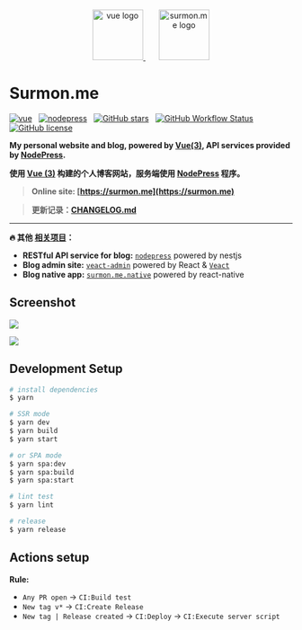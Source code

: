 <br />

<p align="center">
  <a href="https://vuejs.org" target="blank">
    <img src="https://raw.githubusercontent.com/surmon-china/surmon.me/main/presses/vue.png" height="90" alt="vue logo" />
  </a>
  <span>&nbsp;&nbsp;&nbsp;&nbsp;&nbsp;</span>
  <a href="https://github.com/surmon-china/surmon.me" target="blank">
    <img src="https://raw.githubusercontent.com/surmon-china/surmon.me/main/presses/logo.png" height="90" alt="surmon.me logo" />
  </a>
</p>

# Surmon.me

[![vue](https://img.shields.io/badge/MADE%20WITH-VUE-42a97a?style=for-the-badge&labelColor=35495d)](https://vuejs.org)
&nbsp;
[![nodepress](https://img.shields.io/badge/NODE-PRESS-83BA2F?style=for-the-badge&labelColor=90C53F)](https://github.com/surmon-china/nodepress)
&nbsp;
[![GitHub stars](https://img.shields.io/github/stars/surmon-china/surmon.me.svg?style=for-the-badge)](https://github.com/surmon-china/surmon.me/stargazers)
&nbsp;
[![GitHub Workflow Status](https://img.shields.io/github/workflow/status/surmon-china/surmon.me/Deploy?style=for-the-badge&label=Deploy)](https://github.com/surmon-china/surmon.me/actions?query=workflow:%22Deploy%22)
&nbsp;
[![GitHub license](https://img.shields.io/github/license/surmon-china/surmon.me.svg?style=for-the-badge)](https://github.com/surmon-china/surmon.me/blob/main/LICENSE)

**My personal website and blog, powered by [Vue(3)](https://vuejs.org), API services provided by [NodePress](https://github.com/surmon-china/nodepress).**

**使用 [Vue (3)](https://vuejs.org) 构建的个人博客网站，服务端使用 [NodePress](https://github.com/surmon-china/nodepress) 程序。**

> **Online site: [https://surmon.me](https://surmon.me)**

> **更新记录：[CHANGELOG.md](https://github.com/surmon-china/surmon.me/blob/main/CHANGELOG.md)**

---

**🔥 其他 [相关项目](https://github.com/stars/surmon-china/lists/surmon-me)：**

- **RESTful API service for blog:** [`nodepress`](https://github.com/surmon-china/nodepress) powered by nestjs
- **Blog admin site:** [`veact-admin`](https://github.com/surmon-china/veact-admin) powered by React & [`Veact`](https://github.com/veactjs/veact)
- **Blog native app:** [`surmon.me.native`](https://github.com/surmon-china/surmon.me.native) powered by react-native

## Screenshot

![](https://raw.githubusercontent.com/surmon-china/surmon.me/main/presses/desktop.png)

![](https://raw.githubusercontent.com/surmon-china/surmon.me/main/presses/mobile.png)

## Development Setup

```bash
# install dependencies
$ yarn

# SSR mode
$ yarn dev
$ yarn build
$ yarn start

# or SPA mode
$ yarn spa:dev
$ yarn spa:build
$ yarn spa:start

# lint test
$ yarn lint

# release
$ yarn release
```

## Actions setup

**Rule:**

- `Any PR open` → `CI:Build test`
- `New tag v*` → `CI:Create Release`
- `New tag | Release created` → `CI:Deploy` → `CI:Execute server script`
